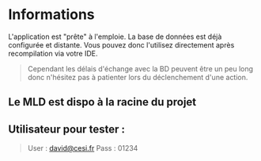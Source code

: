 # Informations

L'application est "prête" à l'emploie. La base de données est déjà configurée et distante.
Vous pouvez donc l'utilisez directement après recompilation via votre IDE.

> Cependant les délais d'échange avec la BD peuvent être un peu long donc n'hésitez pas à patienter lors du déclenchement d'une action.

## Le MLD est dispo à la racine du projet

## Utilisateur pour tester : 

> User : david@cesi.fr
> Pass : 01234